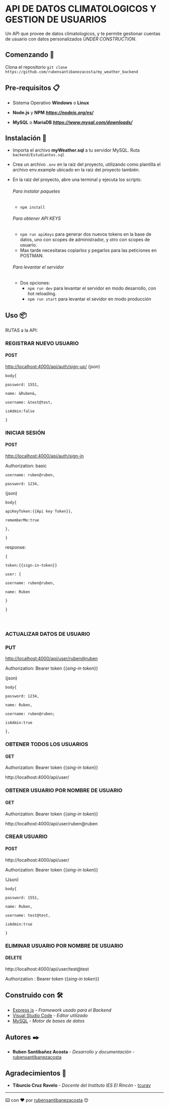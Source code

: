 # API DE DATOS CLIMATOLOGICOS Y GESTION DE USUARIOS 

Un API que provee de datos climatologicos, y te permite gestionar cuentas de usuario con datos personalizados *UNDER CONSTRUCTION*.

## Comenzando 🚀

Clona el repositorio `git clone https://github.com/rubensantibanezacosta/my_weather_backend`


## Pre-requisitos 📋

- Sistema Operativo **Windows** o **Linux**

- **Node.js** y **NPM**  ***https://nodejs.org/es/***

- **MySQL** o **MariaDB** ***https://www.mysql.com/downloads/***



## Instalación 🔧

- Importa el archivo **myWeather.sql** a tu servidor MySQL. Ruta `backend/Estudiantes.sql` 

- Crea un archivo `.env` en la raíz del proyecto, utilizando como plantilla el archivo env.example ubicado en la raiz del proyecto también.

- En la raiz del proyecto, abre una terminal y ejecuta los scripts:

    ###### *Para instalar paquetes*
      
    - `npm install` 
    
    ###### *Para obtener API KEYS*
    
    - `npm run apiKeys` para generar dos nuevos tokens en la base de datos, uno con scopes de administrador, y otro con scopes de usuario.
    -  Mas tarde necesitaras copiarlos y pegarlos para las peticiones en POSTMAN.

   ###### *Para levantar el servidor* 
    - Dos opciones:
      - `npm run dev` para levantar el servidor en modo desarrollo, con hot reloading.
      - `npm run start` para levantar el sevidor en modo producción




## Uso 📦

RUTAS a la API:

### ​REGISTRAR NUEVO USUARIO

#### ​POST

[http://localhost:4000/api/auth/sign-up/](http://localhost:4000/api/auth/sign-up/)
(json)


`body{`

`password: 1551,`

`name: &Ruben&,`

`username: &test@test,`

`isAdmin:false`

`}`

### ​INICIAR SESIÓN

#### ​POST

[http://localhost:4000/api/auth/sign-in](http://localhost:4000/api/auth/sign-in/)

Authorization: basic

`username: ruben@ruben,`

`password: 1234,`

(json)

`body{`

`apiKeyToken:{{Api key Token}},`

`rememberMe:true`

`},`

`}`

response:

`{`

`token:{{sign-in-token}}`

`user: {`

`username: ruben@ruben,`

`name: Ruben`

`}`

`}`

##### ​

### ​ACTUALIZAR DATOS DE USUARIO

### ​PUT

[http://localhost:4000/api/user/ruben@ruben](http://localhost:4000/api/user/ruben@ruben)

Authorization: Bearer token {{_sing-in token_}}

(json)

`body{`

`password: 1234,`

`name: Ruben,`

`username: ruben@ruben;`

`isAdmin:true`

`},`

### ​OBTENER TODOS LOS USUARIOS

#### ​GET

Authorization: Bearer token {{_sing-in token_}}

http://localhost:4000/api/user/

### ​OBTENER USUARIO POR NOMBRE DE USUARIO

#### ​GET

Authorization: Bearer token {{_sing-in token_}}

http://localhost:4000/api/user/ruben@ruben

### ​CREAR USUARIO

#### ​POST

http://localhost:4000/api/user/

Authorization: Bearer token {{_sing-in token_}}

(Json)

`body{`

`password: 1551,`

`name: Ruben,`

`username: test@test,`

`isAdmin:true`

`}`

### ​ELIMINAR USUARIO POR NOMBRE DE USUARIO

#### ​DELETE

http://localhost:4000/api/user/test@test

Authorization : Bearer token {{_sing-in token_}}




## Construido con 🛠️



* [Express js](https://expressjs.com/es/) - *Framework usado para el Backend*
* [Visual Studio Code](https://code.visualstudio.com) - *Editor utilizado*
* [MySQL](https://www.mysql.com/) - *Motor de bases de datos*


## Autores ✒️


* **Ruben Santibañez Acosta** - *Desarrollo y documentación* -  [rubensantibanezacosta](https://github.com/rubensantibanezacosta)


## Agradecimientos :wave:


* **Tiburcio Cruz Ravelo** - *Docente del Instituto IES El Rincón* -  [tcurav](https://github.com/tcrurav)



---
⌨️ con ❤️ por [rubensantibanezacosta](https://github.com/rubensantibanezacosta) 😊
